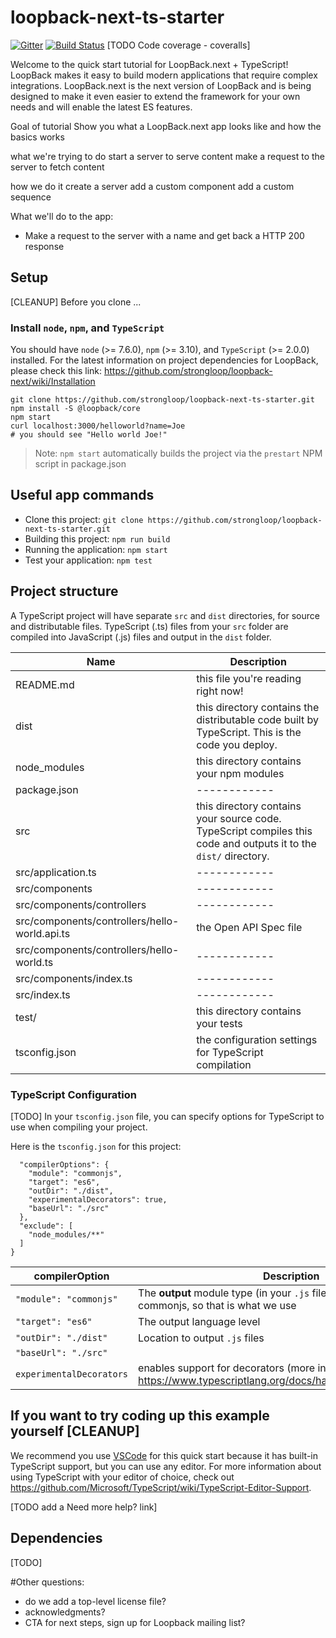 # loopback-next-ts-starter

[![Gitter](https://img.shields.io/gitter/room/nwjs/nw.js.svg)](https://gitter.im/strongloop/loopback) [![Build Status](https://travis-ci.org/strongloop/loopback-next-quick-start.svg?branch=master)](https://travis-ci.org/strongloop/loopback-next-quick-start) [TODO Code coverage - coveralls]

Welcome to the quick start tutorial for LoopBack.next + TypeScript!
LoopBack makes it easy to build modern applications that require complex integrations. LoopBack.next is the next version of LoopBack and is being designed to make it even easier to extend the framework for your own needs and will enable the latest ES features.

Goal of tutorial
Show you what a LoopBack.next app looks like and how the basics works

what we're trying to do
start a server to serve content
make a request to the server to fetch content

how we do it
create a server
add a custom component
add a custom sequence

What we'll do to the app:
- Make a request to the server with a name and get back a HTTP 200 response

## Setup

[CLEANUP]
Before you clone ... 
### Install `node`, `npm`, and `TypeScript` 
You should have `node` (>= 7.6.0), `npm` (>= 3.10), and `TypeScript`  (>= 2.0.0) installed. For the latest information on project dependencies for LoopBack, please check this link: 
https://github.com/strongloop/loopback-next/wiki/Installation

```
git clone https://github.com/strongloop/loopback-next-ts-starter.git
npm install -S @loopback/core
npm start
curl localhost:3000/helloworld?name=Joe
# you should see "Hello world Joe!"
```

> Note: `npm start` automatically builds the project via the `prestart` NPM script in package.json

## Useful app commands

- Clone this project: `git clone https://github.com/strongloop/loopback-next-ts-starter.git`
- Building this project: `npm run build`
- Running the application: `npm start`
- Test your application: `npm test`

## Project structure

A TypeScript project will have separate `src` and `dist` directories, for source and distributable files. TypeScript (.ts) files from your `src` folder are compiled into JavaScript (.js) files and output in the `dist` folder.  

| Name | Description|
|------|------------|
|README.md|this file you're reading right now!|
|dist|this directory contains the distributable code built by TypeScript. This is the code you deploy.|
|node_modules|this directory contains your npm modules|
|package.json	|------------|
|src|this directory contains your source code. TypeScript compiles this code and outputs it to the `dist/` directory.|
|src/application.ts|------------|
|src/components|------------|
|src/components/controllers|------------|
|src/components/controllers/hello-world.api.ts|the Open API Spec file|
|src/components/controllers/hello-world.ts|------------|
|src/components/index.ts|------------|
|src/index.ts|------------|
|test/|this directory contains your tests|
|tsconfig.json|the configuration settings for TypeScript compilation|

### TypeScript Configuration

[TODO]
In your `tsconfig.json` file, you can specify options for TypeScript to use when compiling your project. 

Here is the `tsconfig.json` for this project: 

```json{
  "compilerOptions": {                     
    "module": "commonjs",
    "target": "es6",
    "outDir": "./dist",
    "experimentalDecorators": true,
    "baseUrl": "./src"    
  },
  "exclude": [
    "node_modules/**"
  ]
}
```
| compilerOption | Description |
| ---------------------------------- | ------------------------------------------------------------------------------------------------------ |
| `"module": "commonjs"`             | The **output** module type (in your `.js` files). Node uses commonjs, so that is what we use          |
| `"target": "es6"`                  | The output language level                               |
| `"outDir": "./dist"`                 | Location to output `.js` files                                                        |
| `"baseUrl": "./src"`                   |  |
| `experimentalDecorators`                     | enables support for decorators (more information: https://www.typescriptlang.org/docs/handbook/decorators.html)|

## If you want to try coding up this example yourself [CLEANUP]

We recommend you use [VSCode](https://code.visualstudio.com/) for this quick start because it has built-in TypeScript support, but you can use any editor. For more information about using TypeScript with your editor of choice, check out https://github.com/Microsoft/TypeScript/wiki/TypeScript-Editor-Support.

[TODO add a Need more help? link]

## Dependencies

[TODO]

#Other questions:

* do we add a top-level license file?
* acknowledgments?
* CTA for next steps, sign up for Loopback mailing list?
